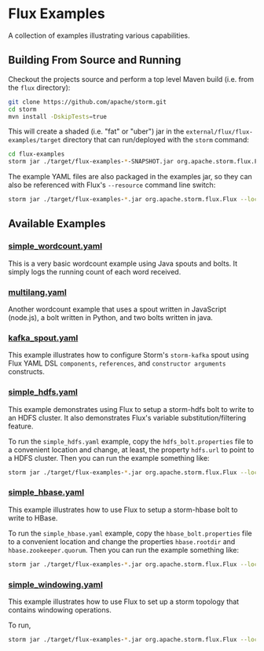 # Flux Examples
A collection of examples illustrating various capabilities.

## Building From Source and Running

Checkout the projects source and perform a top level Maven build (i.e. from the `flux` directory):

```bash
git clone https://github.com/apache/storm.git
cd storm
mvn install -DskipTests=true
```

This will create a shaded (i.e. "fat" or "uber") jar in the `external/flux/flux-examples/target` directory that can run/deployed with
the `storm` command:

```bash
cd flux-examples
storm jar ./target/flux-examples-*-SNAPSHOT.jar org.apache.storm.flux.Flux --local ./src/main/resources/simple_wordcount.yaml
```

The example YAML files are also packaged in the examples jar, so they can also be referenced with Flux's `--resource`
command line switch:

```bash
storm jar ./target/flux-examples-*.jar org.apache.storm.flux.Flux --local --resource /simple_wordcount.yaml
```

## Available Examples

### [simple_wordcount.yaml](src/main/resources/simple_wordcount.yaml)

This is a very basic wordcount example using Java spouts and bolts. It simply logs the running count of each word
received.

### [multilang.yaml](src/main/resources/multilang.yaml)

Another wordcount example that uses a spout written in JavaScript (node.js), a bolt written in Python, and two bolts
written in java.

### [kafka_spout.yaml](src/main/resources/kafka_spout.yaml)
This example illustrates how to configure Storm's `storm-kafka` spout using Flux YAML DSL `components`, `references`,
and `constructor arguments` constructs.

### [simple_hdfs.yaml](src/main/resources/simple_hdfs.yaml)

This example demonstrates using Flux to setup a storm-hdfs bolt to write to an HDFS cluster. It also demonstrates Flux's
variable substitution/filtering feature.

To run the `simple_hdfs.yaml` example, copy the `hdfs_bolt.properties` file to a convenient location and change, at
least, the property `hdfs.url` to point to a HDFS cluster. Then you can run the example something like:

```bash
storm jar ./target/flux-examples-*.jar org.apache.storm.flux.Flux --local ./src/main/resources/simple_hdfs.yaml --filter my_hdfs_bolt.properties
```

### [simple_hbase.yaml](src/main/resources/simple_hbase.yaml)

This example illustrates how to use Flux to setup a storm-hbase bolt to write to HBase.

To run the `simple_hbase.yaml` example, copy the `hbase_bolt.properties` file to a convenient location and change the properties
 `hbase.rootdir` and `hbase.zookeeper.quorum`. Then you can run the example something like:

```bash
storm jar ./target/flux-examples-*.jar org.apache.storm.flux.Flux --local ./src/main/resources/simple_hbase.yaml --filter my_hbase_bolt.properties
```
### [simple_windowing.yaml](src/main/resources/simple_windowing.yaml)

This example illustrates how to use Flux to set up a storm topology that contains windowing operations.

To run,

```bash
storm jar ./target/flux-examples-*.jar org.apache.storm.flux.Flux --local ./src/main/resources/simple_windowing.yaml
```
